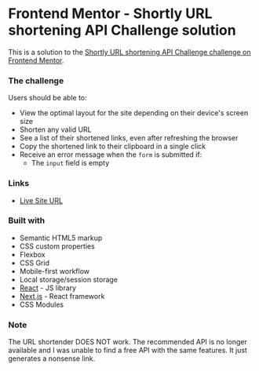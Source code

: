 # Frontend Mentor - Shortly URL shortening API Challenge solution

This is a solution to the [Shortly URL shortening API Challenge challenge on Frontend Mentor](https://www.frontendmentor.io/challenges/url-shortening-api-landing-page-2ce3ob-G).

### The challenge

Users should be able to:

- View the optimal layout for the site depending on their device's screen size
- Shorten any valid URL
- See a list of their shortened links, even after refreshing the browser
- Copy the shortened link to their clipboard in a single click
- Receive an error message when the `form` is submitted if:
  - The `input` field is empty

### Links

- [Live Site URL](https://main.dk21oo3oocpv4.amplifyapp.com/)

### Built with

- Semantic HTML5 markup
- CSS custom properties
- Flexbox
- CSS Grid
- Mobile-first workflow
- Local storage/session storage
- [React](https://reactjs.org/) - JS library
- [Next.js](https://nextjs.org/) - React framework
- CSS Modules

### Note
The URL shortender DOES NOT work. The recommended API is no longer available and I was unable to find a free API with the same features. It just generates a nonsense link.

